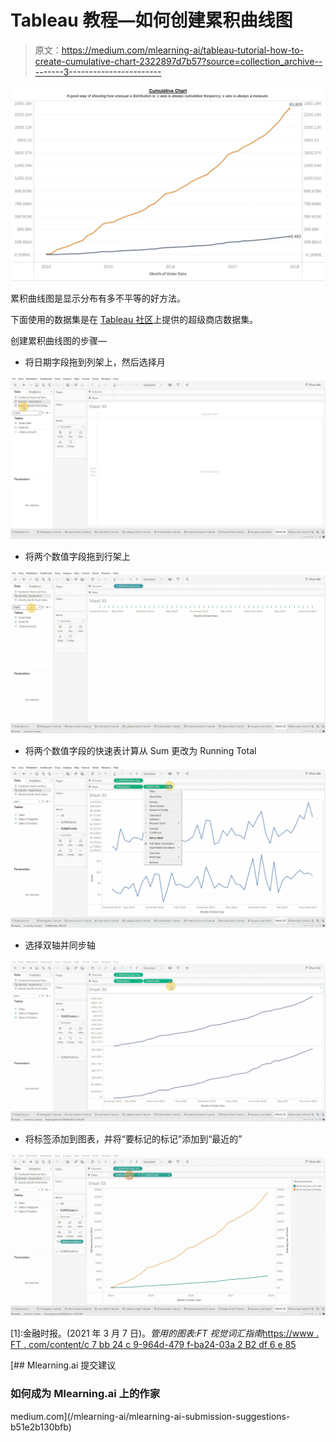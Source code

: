 # Tableau 教程—如何创建累积曲线图

> 原文：<https://medium.com/mlearning-ai/tableau-tutorial-how-to-create-cumulative-chart-2322897d7b57?source=collection_archive---------3----------------------->

![](img/4851e8b7e20094734d1b0fce9ab326a5.png)

累积曲线图是显示分布有多不平等的好方法。

下面使用的数据集是在 [Tableau 社区](https://community.tableau.com/s/question/0D54T00000CWeX8SAL/sample-superstore-sales-excelxls)上提供的超级商店数据集。

创建累积曲线图的步骤—

*   将日期字段拖到列架上，然后选择月

![](img/7a054a833293358311641b64f6d70ed9.png)

*   将两个数值字段拖到行架上

![](img/c715012289bd7460104eb43c3beb0924.png)

*   将两个数值字段的快速表计算从 Sum 更改为 Running Total

![](img/bfeeba0a25219e7e7e96695e1d7d64f5.png)

*   选择双轴并同步轴

![](img/aaba3940f536623e1a9811a3f3101e06.png)

*   将标签添加到图表，并将“要标记的标记”添加到“最近的”

![](img/a3300da5b89a2e6254aa608cfca32d0e.png)

[1]:金融时报。(2021 年 3 月 7 日)。*管用的图表:FT 视觉词汇指南*[https://www . FT . com/content/c 7 bb 24 c 9-964d-479 f-ba24-03a 2 B2 df 6 e 85](https://www.ft.com/content/c7bb24c9-964d-479f-ba24-03a2b2df6e85)

[](/mlearning-ai/mlearning-ai-submission-suggestions-b51e2b130bfb) [## Mlearning.ai 提交建议

### 如何成为 Mlearning.ai 上的作家

medium.com](/mlearning-ai/mlearning-ai-submission-suggestions-b51e2b130bfb)
